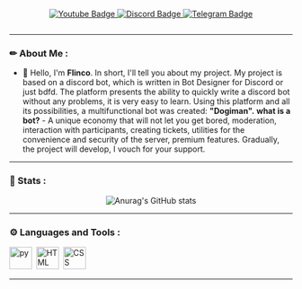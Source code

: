 <div id="header" align="center">

<img src=""/>

</div>

<div align="center">

<a href="https://youtube.com/channel/UC6wxUUCcg25HadmXsjgeklg"> <img src="https://img.shields.io/badge/YouTube-blueviolet?style=for-the-badge&logo=youtube&logoColor=white" alt="Youtube Badge"/> </a>
<a href="https://discord.gg/4jdNhx5fHw"> <img src="https://img.shields.io/badge/Discord-blueviolet?style=for-the-badge&logo=discord&logoColor=white" alt="Discord Badge"/> </a>
<a href="https://t.me/v_flinko"> <img src="https://img.shields.io/badge/Telegram-blueviolet?style=for-the-badge&logo=telegram&logoColor=white" alt="Telegram Badge"/> </a>



<img src="https://komarev.com/ghpvc/?username=vflinko&style=flat-square&color=blue" alt=""/>

</div>

---

### ✏  About Me :
- 👋 Hello, I'm **Flinco**. In short, I'll tell you about my project. My project is based on a discord bot, which is written in Bot Designer for Discord or just bdfd. 
The platform presents the ability to quickly write a discord bot without any problems, it is very easy to learn. Using this platform and all its possibilities, a multifunctional bot was created: **"Dogiman".**
**what is a bot?** - A unique economy that will not let you get bored, moderation, interaction with participants, creating tickets, utilities for the convenience and security of the server, premium features.
Gradually, the project will develop, I vouch for your support.
---

### 👑  Stats : 

<div align="center">

![Anurag's GitHub stats](https://github-readme-stats.vercel.app/api?username=vflinko&show_icons=true&theme=radical)

</div>

---
### ⚙  Languages and Tools :

<img src="https://cdn-icons.flaticon.com/png/512/3098/premium/3098090.png?token=exp=1660801544~hmac=b9dd3c9d492f48b703c8b73e3277ea5a" title="python" alt="py" width="40" height="40"/>&nbsp;
<img src="https://cdn-icons-png.flaticon.com/512/136/136528.png" title="HTML5" alt="HTML" width="40" height="40"/>&nbsp;
<img src="https://cdn-icons-png.flaticon.com/512/136/136527.png" title="CSS3" alt="CSS" width="40" height="40"/>&nbsp;

---

<!---
vflinko/vflinko is a ✨ special ✨ repository because its `README.md` 
--->
